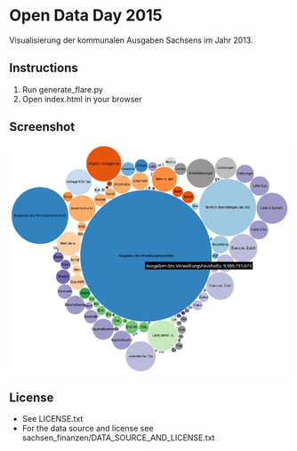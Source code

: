 Open Data Day 2015
==================

Visualisierung der kommunalen Ausgaben Sachsens im Jahr 2013.

Instructions
------------

 1. Run generate_flare.py
 2. Open index.html in your browser

Screenshot
----------

![](https://raw.githubusercontent.com/CodeforLeipzig/ausgaben_sachsen_2013/master/screenshots/bubble_chart.png)

License
-------

 * See 
   LICENSE.txt
 * For the data source and license see 
   sachsen\_finanzen/DATA\_SOURCE\_AND\_LICENSE.txt
